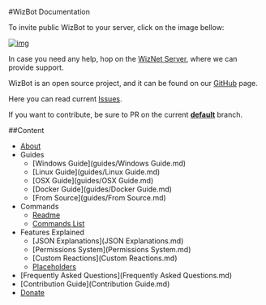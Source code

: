 #WizBot Documentation

To invite public WizBot to your server, click on the image bellow:

[![img][img]](https://discordapp.com/oauth2/authorize?client_id=170849867508350977&scope=bot&permissions=66186303)

In case you need any help, hop on the [WizNet Server][WizNet Server], where we can provide support.

WizBot is an open source project, and it can be found on our [GitHub][GitHub] page.

Here you can read current [Issues][Issues].

If you want to contribute, be sure to PR on the current **[default][repo]** branch.

##Content
- [About](about.md)
- Guides
	- [Windows Guide](guides/Windows Guide.md)
	- [Linux Guide](guides/Linux Guide.md)
	- [OSX Guide](guides/OSX Guide.md)
	- [Docker Guide](guides/Docker Guide.md)
	- [From Source](guides/From Source.md)
- Commands
	- [Readme](Readme.md)
	- [Commands List][cmd_list]
- Features Explained
	- [JSON Explanations](JSON Explanations.md)
	- [Permissions System](Permissions System.md)
	- [Custom Reactions](Custom Reactions.md)
	- [Placeholders](Placeholders.md)
- [Frequently Asked Questions](Frequently Asked Questions.md)
- [Contribution Guide](Contribution Guide.md)
- [Donate](Donate.md)

[img]: https://cdn.discordapp.com/attachments/202743183774318593/210580315381563392/discord.png
[WizNet Server]: https://discord.gg/0ehQwTK2RBjAxzEY
[GitHub]: https://github.com/Wizkiller96/WizBot
[Issues]: https://github.com/Wizkiller96/WizBot/issues
[repo]: https://github.com/Wizkiller96/WizBot
[cmd_list]: https://wizbot.cf/commands.html
